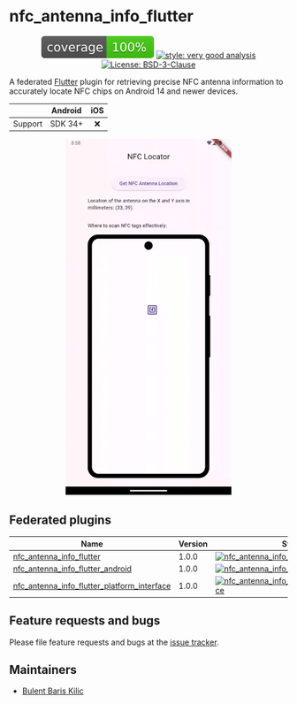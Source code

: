 # nfc_antenna_info_flutter

<div align="center">

![coverage][coverage_badge]
[![style: very good analysis][very_good_analysis_badge]][very_good_analysis_link]
[![License: BSD-3-Clause][license_badge]][license_link]

</div>

A federated [Flutter][flutter_dev_link] plugin for retrieving precise NFC antenna information to
accurately
locate NFC chips on Android 14 and newer devices.

<div align="center">

|         | Android | iOS |
|:-------:|:-------:|:---:|
| Support | SDK 34+ |  ❌  |

<img src="https://github.com/BBarisKilic/Nfc-Antenna-Info-Flutter/blob/main/nfc_antenna_info_flutter/art/nfc_antenna_info_flutter_gif_1.gif?raw=true" width="300">

</div>

## Federated plugins

| Name                                                                                            | Version | Status                                                                                                                                                                      |
|-------------------------------------------------------------------------------------------------|---------|-----------------------------------------------------------------------------------------------------------------------------------------------------------------------------|
| [nfc_antenna_info_flutter][nfc_antenna_info_flutter_link]                                       | 1.0.0   | [![nfc_antenna_info_flutter][nfc_antenna_info_flutter_build_status_badge]][nfc_antenna_info_flutter_workflow_link]                                                          |
| [nfc_antenna_info_flutter_android][nfc_antenna_info_flutter_android_link]                       | 1.0.0   | [![nfc_antenna_info_flutter_android][nfc_antenna_info_flutter_android_build_status_badge]][nfc_antenna_info_flutter_android_workflow_link]                                  |
| [nfc_antenna_info_flutter_platform_interface][nfc_antenna_info_flutter_platform_interface_link] | 1.0.0   | [![nfc_antenna_info_flutter_platform_interface][nfc_antenna_info_flutter_platform_interface_build_status_badge]][nfc_antenna_info_flutter_platform_interface_workflow_link] |

## Feature requests and bugs

Please file feature requests and bugs at the [issue tracker][nfc_antenna_info_flutter_issue_link].

## Maintainers

- [Bulent Baris Kilic][maintainer_one_link]

[coverage_badge]: nfc_antenna_info_flutter/coverage_badge.svg

[license_badge]: https://img.shields.io/badge/license-BSD--3--Clause-blue.svg

[license_link]: https://opensource.org/license/BSD-3-Clause

[very_good_analysis_badge]: https://img.shields.io/badge/style-very_good_analysis-B22C89.svg

[very_good_analysis_link]: https://pub.dev/packages/very_good_analysis

[bbk_development_link]: https://github.com/BBKDevelopment

[flutter_dev_link]: https://flutter.dev/

[nfc_antenna_info_flutter_link]: https://github.com/BBarisKilic/Nfc-Antenna-Info-Flutter/tree/main/nfc_antenna_info_flutter

[nfc_antenna_info_flutter_build_status_badge]: https://github.com/BBarisKilic/Nfc-Antenna-Info-Flutter/actions/workflows/nfc_antenna_info_flutter.yaml/badge.svg

[nfc_antenna_info_flutter_workflow_link]: https://github.com/BBarisKilic/Nfc-Antenna-Info-Flutter/actions/workflows/nfc_antenna_info_flutter.yaml

[nfc_antenna_info_flutter_android_link]: https://github.com/BBarisKilic/Nfc-Antenna-Info-Flutter/tree/main/nfc_antenna_info_flutter_android

[nfc_antenna_info_flutter_android_build_status_badge]: https://github.com/BBarisKilic/Nfc-Antenna-Info-Flutter/actions/workflows/nfc_antenna_info_flutter_android.yaml/badge.svg

[nfc_antenna_info_flutter_android_workflow_link]: https://github.com/BBarisKilic/Nfc-Antenna-Info-Flutter/actions/workflows/nfc_antenna_info_flutter_android.yaml

[nfc_antenna_info_flutter_platform_interface_link]: https://github.com/BBarisKilic/Nfc-Antenna-Info-Flutter/tree/main/nfc_antenna_info_flutter_platform_interface

[nfc_antenna_info_flutter_platform_interface_build_status_badge]: https://github.com/BBarisKilic/Nfc-Antenna-Info-Flutter/actions/workflows/nfc_antenna_info_flutter_platform_interface.yaml/badge.svg

[nfc_antenna_info_flutter_platform_interface_workflow_link]: https://github.com/BBarisKilic/Nfc-Antenna-Info-Flutter/actions/workflows/nfc_antenna_info_flutter_platform_interface.yaml

[nfc_antenna_info_flutter_issue_link]: https://github.com/BBarisKilic/Nfc-Antenna-Info-Flutter/issues

[maintainer_one_link]: https://github.com/BBarisKilic